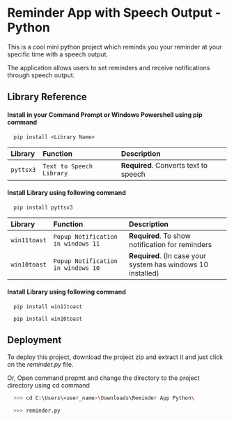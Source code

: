 
# Reminder App with Speech Output - Python

This is a cool mini python project which reminds you your reminder at your specific time with a speech output.

The application allows users to set reminders and receive notifications through speech output. 


## Library Reference

#### Install in your Command Prompt or Windows Powershell using pip command

```http
  pip install <Library Name>
```

| Library | Function     | Description                |
| :-------- | :------- | :------------------------- |
| `pyttsx3` | `Text to Speech Library` | **Required**. Converts text to speech |

#### Install Library using following command

```http
  pip install pyttsx3
```

| Library | Function     | Description                       |
| :-------- | :------- | :-------------------------------- |
| `win11toast`      | `Popup Notification in windows 11` | **Required**. To show notification for reminders |
| `win10toast`      | `Popup Notification in windows 10` | **Required**. (In case your system has windows 10 installed) |

#### Install Library using following command

```http
  pip install win11toast

  pip install win10toast
```


## Deployment

To deploy this project, download the project zip and extract it and just click on the *reminder.py* file.

Or, Open command propmt and change the directory to the project directory using cd command

```bash
  >>> cd C:\Users\<user_name>\Downloads\Reminder App Python\

  >>> reminder.py
```


